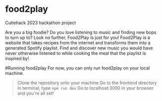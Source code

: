 # food2play
Cutiehack 2023 hackathon project

Are you a big foodie? Do you love listening to music and finding new bops to turn up to? Look no further, Food2Play is just for you!
Food2Play is a website that takes recipes from the internet and transforms them into a generated Spotify playlist. Find and discover new music you would have never otherwise listened to while cooking the meal that the playlist is inspired by!

#Running food2play
For now, you can only run food2play on your local machine. <br/>
> Clone the repository onto your machine
> Go to the frontend directory
> In terminal, type ```npm run dev```
> Go to localhost:3000 in your browser and you're all set!
